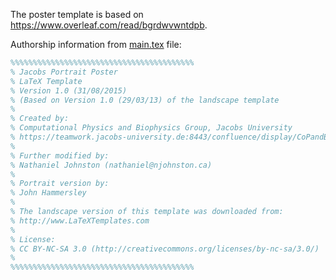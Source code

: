 The poster template is based on https://www.overleaf.com/read/bgrdwvwntdpb.

Authorship information from [main.tex](UM-2017/main.tex) file:
```latex
%%%%%%%%%%%%%%%%%%%%%%%%%%%%%%%%%%%%%%%%%
% Jacobs Portrait Poster
% LaTeX Template
% Version 1.0 (31/08/2015)
% (Based on Version 1.0 (29/03/13) of the landscape template
%
% Created by:
% Computational Physics and Biophysics Group, Jacobs University
% https://teamwork.jacobs-university.de:8443/confluence/display/CoPandBiG/LaTeX+Poster
% 
% Further modified by:
% Nathaniel Johnston (nathaniel@njohnston.ca)
%
% Portrait version by:
% John Hammersley
%
% The landscape version of this template was downloaded from:
% http://www.LaTeXTemplates.com
%
% License:
% CC BY-NC-SA 3.0 (http://creativecommons.org/licenses/by-nc-sa/3.0/)
%
%%%%%%%%%%%%%%%%%%%%%%%%%%%%%%%%%%%%%%%%%
```
